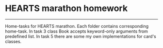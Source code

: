 # HEARTS marathon homework

---

Home-tasks for HEARTS marathon. Each folder contains corresponding home-task.
In task 3 class Book accepts keyword-only arguments from predefined list.
In task 5 there are some my own implementations for card's classes.